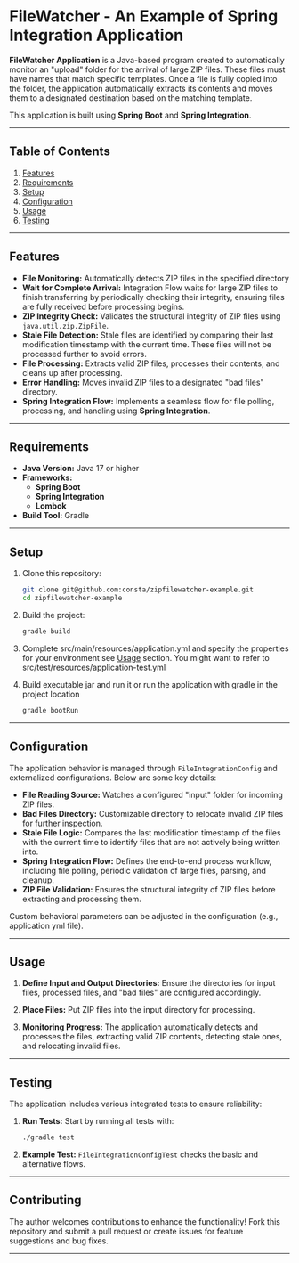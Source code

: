 # FileWatcher - An Example of Spring Integration Application

**FileWatcher Application** is a Java-based program created to automatically monitor an "upload" folder for the arrival of large ZIP files. These files must have names that match specific templates. Once a file is fully copied into the folder, the application automatically extracts its contents and moves them to a designated destination based on the matching template.

This application is built using **Spring Boot** and **Spring Integration**.

---

## Table of Contents

1. [Features](#features)
2. [Requirements](#requirements)
3. [Setup](#setup)
4. [Configuration](#configuration)
5. [Usage](#usage)
6. [Testing](#testing)

---

## Features

- **File Monitoring:** Automatically detects ZIP files in the specified directory
- **Wait for Complete Arrival:** Integration Flow waits for large ZIP files to finish transferring by periodically checking their integrity, ensuring files are fully received before processing begins.
- **ZIP Integrity Check:** Validates the structural integrity of ZIP files using `java.util.zip.ZipFile`.
- **Stale File Detection:** Stale files are identified by comparing their last modification timestamp with the current time. These files will not be processed further to avoid errors.
- **File Processing:** Extracts valid ZIP files, processes their contents, and cleans up after processing.
- **Error Handling:** Moves invalid ZIP files to a designated "bad files" directory.
- **Spring Integration Flow:** Implements a seamless flow for file polling, processing, and handling using **Spring Integration**.

---

## Requirements

- **Java Version:** Java 17 or higher
- **Frameworks:**
    - **Spring Boot**
    - **Spring Integration**
    - **Lombok**
- **Build Tool:** Gradle

---

## Setup

1. Clone this repository:
   ```bash
   git clone git@github.com:consta/zipfilewatcher-example.git
   cd zipfilewatcher-example
   ```

2. Build the project:
   ```bash
   gradle build
   ```

2. Complete src/main/resources/application.yml and specify the properties for your environment see [Usage](#usage) section. You might want to refer to src/test/resources/application-test.yml

3. Build executable jar and run it or run the application with gradle in the project location
   ```bash
   gradle bootRun
   ```

---

## Configuration

The application behavior is managed through `FileIntegrationConfig` and externalized configurations. Below are some key details:

- **File Reading Source:** Watches a configured "input" folder for incoming ZIP files.
- **Bad Files Directory:** Customizable directory to relocate invalid ZIP files for further inspection.
- **Stale File Logic:** Compares the last modification timestamp of the files with the current time to identify files that are not actively being written into.
- **Spring Integration Flow:** Defines the end-to-end process workflow, including file polling, periodic validation of large files, parsing, and cleanup.
- **ZIP File Validation:** Ensures the structural integrity of ZIP files before extracting and processing them.

Custom behavioral parameters can be adjusted in the configuration (e.g., application yml file).

---

## Usage

1. **Define Input and Output Directories:**
   Ensure the directories for input files, processed files, and "bad files" are configured accordingly.

2. **Place Files:**
   Put ZIP files into the input directory for processing.

3. **Monitoring Progress:**
   The application automatically detects and processes the files, extracting valid ZIP contents, detecting stale ones, and relocating invalid files.

---

## Testing

The application includes various integrated tests to ensure reliability:

1. **Run Tests:** Start by running all tests with:
   ```bash
   ./gradle test
   ```

2. **Example Test:** `FileIntegrationConfigTest` checks the basic and alternative flows.

---

## Contributing

The author welcomes contributions to enhance the functionality! Fork this repository and submit a pull request or create issues for feature suggestions and bug fixes.

---
